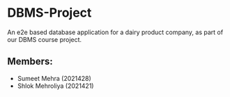 # DBMS-Project
An e2e based database application for a dairy product company, as part of our DBMS course project.

## Members:
- Sumeet Mehra (2021428)
- Shlok Mehroliya (2021421)
